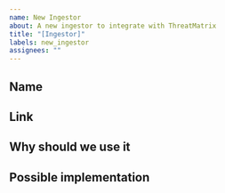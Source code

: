 ```yaml
---
name: New Ingestor
about: A new ingestor to integrate with ThreatMatrix
title: "[Ingestor]"
labels: new_ingestor
assignees: ""
---
```


## Name

## Link

## Why should we use it

## Possible implementation
